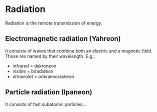 # Radiation
Radiation is the remote transmission of energy.

## Electromagnetic radiation (Yahreon)
It consists of waves that combine both an electric and a magnetic field.
Those are named by their wavelength. E.g.:
- infrared = dakroneon
- visible = biradideon
- ultraviolet = onkraimoraskeon

## Particle radiation (Ipaneon)
It consists of fast subatomic particles...
